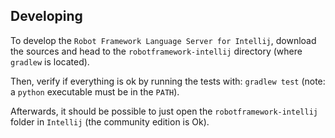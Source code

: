
Developing
-----------

To develop the `Robot Framework Language Server for Intellij`, download the sources
and head to the `robotframework-intellij` directory (where `gradlew` is located).

Then, verify if everything is ok by running the tests with: `gradlew test` (note:
a `python` executable must be in the `PATH`).  

Afterwards, it should be possible to just open the `robotframework-intellij` folder
in `Intellij` (the community edition is Ok).